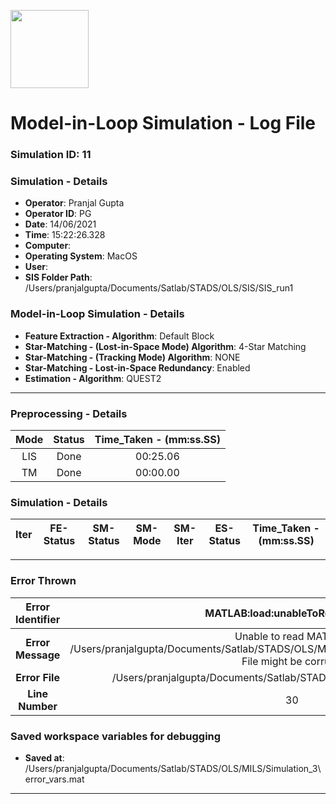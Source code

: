 [<img src="https://www.aero.iitb.ac.in/satlab/images/IITBSSP2019.png" width="125"/>](image.png)

# Model-in-Loop Simulation - Log File

### Simulation ID: 11

### Simulation - Details
* **Operator**: Pranjal Gupta
* **Operator ID**: PG
* **Date**: 14/06/2021
* **Time**: 15:22:26.328
* **Computer**: 
* **Operating System**: MacOS
* **User**: 
* **SIS Folder Path**: /Users/pranjalgupta/Documents/Satlab/STADS/OLS/SIS/SIS_run1


### Model-in-Loop Simulation - Details
* **Feature Extraction - Algorithm**: Default Block
* **Star-Matching - (Lost-in-Space Mode) Algorithm**: 4-Star Matching
* **Star-Matching - (Tracking Mode) Algorithm**: NONE
* **Star-Matching - Lost-in-Space Redundancy**: Enabled
* **Estimation - Algorithm**: QUEST2

---

### Preprocessing - Details

|Mode|Status|Time_Taken - (mm:ss.SS)|
|:---:|:---:|:---:|
|LIS|Done|00:25.06|
|TM|Done|00:00.00|

### Simulation - Details

|Iter|FE-Status|SM-Status|SM-Mode|SM-Iter|ES-Status|Time_Taken - (mm:ss.SS)|
|:---:|:---:|:---:|:---:|:---:|:---:|:---:|


---


### Error Thrown

|Error Identifier|MATLAB:load:unableToReadMatFile|
|:---:|:---:|
|**Error Message**|Unable to read MAT-file /Users/pranjalgupta/Documents/Satlab/STADS/OLS/MILS/Simulation_3/Output/SIS_iter_1.mat. File might be corrupt.|
|**Error File**|/Users/pranjalgupta/Documents/Satlab/STADS/OLS/Functions/MILS_main.m|
|**Line Number**|30|
### Saved workspace variables for debugging
* **Saved at**: /Users/pranjalgupta/Documents/Satlab/STADS/OLS/MILS/Simulation_3\error_vars.mat

---
